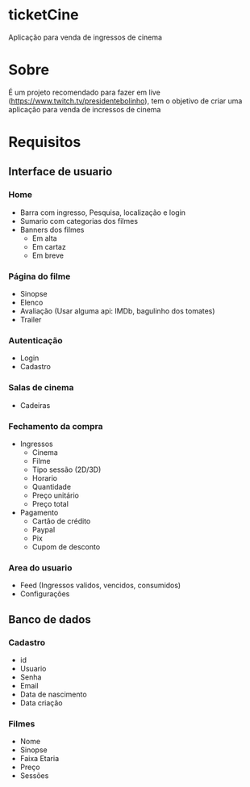 # ticketCine
Aplicação para venda de ingressos de cinema

# Sobre

É um projeto recomendado para fazer em live (https://www.twitch.tv/presidentebolinho), tem o objetivo de criar uma aplicação para venda de incressos de cinema

# Requisitos

## Interface de usuario

### Home
* Barra com ingresso, Pesquisa, localização e login
* Sumario com categorias dos filmes
* Banners dos filmes
    * Em alta
    * Em cartaz
    * Em breve

### Página do filme
* Sinopse
* Elenco
* Avaliação (Usar alguma api: IMDb, bagulinho dos tomates)
* Trailer

### Autenticação
* Login
* Cadastro

### Salas de cinema
* Cadeiras

### Fechamento da compra
- Ingressos
    * Cinema
    * Filme
    * Tipo sessão (2D/3D)
    * Horario
    * Quantidade
    * Preço unitário
    * Preço total
- Pagamento
    * Cartão de crédito
    * Paypal
    * Pix
    * Cupom de desconto

### Area do usuario
* Feed (Ingressos validos, vencidos, consumidos)
* Configurações


## Banco de dados

### Cadastro
* id
* Usuario
* Senha
* Email
* Data de nascimento
* Data criação


### Filmes
* Nome
* Sinopse
* Faixa Etaria
* Preço
* Sessões
